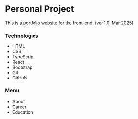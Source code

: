 # Personal Project

This is a portfolio website for the front-end.
(ver 1.0, Mar 2025)

### Technologies
- HTML
- CSS
- TypeScript
- React
- Bootstrap
- Git
- GitHub

### Menu
- About
- Career
- Education